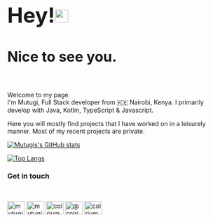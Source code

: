 <h1 style="font-size: 48px; border-bottom: 1px solid transparent;">Hey!<img src="https://emojis.slackmojis.com/emojis/images/1531849430/4246/blob-sunglasses.gif?1531849430" width="30"/></h1>
<h2 style="font-size: 32px; border-bottom: 1px solid transparent;">Nice to see you.</h2>
<br>
<p>Welcome to my page <br />
I'm Mutugi, Full Stack developer from 🇰🇪 Nairobi, Kenya. I primarily develop with Java, Kotlin, TypeScript & Javascript.
</p>
<p>Here you will mostly find projects that I have worked on in a leisurely manner. Most of my recent projects are private.</p>

[![Mutugis's GitHub stats](https://github-readme-stats.vercel.app/api?username=colrium&show_icons=true&layout=compact&theme=dark)](https://github.com/colrium)

[![Top Langs](https://github-readme-stats.vercel.app/api/top-langs/?username=colrium&layout=compact&theme=dark)](https://github.com/colrium)


<h3>Get in touch</h3>
<br>
<p >
<a href="https://twitter.com/mutugiriungu" target="blank"><img align="center" src="https://raw.githubusercontent.com/rahuldkjain/github-profile-readme-generator/master/src/images/icons/Social/twitter.svg" alt="mutugiriungu" height="30" width="40" /></a>
<a href="https://linkedin.com/in/mutugiriungu" target="blank"><img align="center" src="https://raw.githubusercontent.com/rahuldkjain/github-profile-readme-generator/master/src/images/icons/Social/linked-in-alt.svg" alt="mutugiriungu" height="30" width="40" /></a>
<a href="https://stackoverflow.com/users/colrium" target="blank"><img align="center" src="https://raw.githubusercontent.com/rahuldkjain/github-profile-readme-generator/master/src/images/icons/Social/stack-overflow.svg" alt="colrium" height="30" width="40" /></a>
<a href="https://medium.com/@colrium" target="blank"><img align="center" src="https://raw.githubusercontent.com/rahuldkjain/github-profile-readme-generator/master/src/images/icons/Social/medium.svg" alt="@colrium" height="30" width="40" /></a>
<a href="https://discord.gg/colrium" target="blank"><img align="center" src="https://raw.githubusercontent.com/rahuldkjain/github-profile-readme-generator/master/src/images/icons/Social/discord.svg" alt="colrium" height="30" width="40" /></a>
</p>
